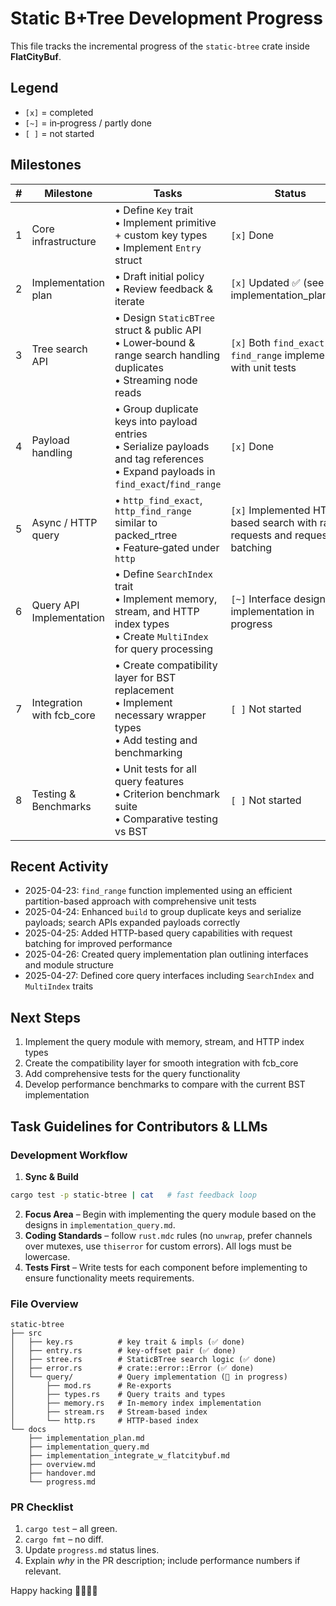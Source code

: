 # Static B+Tree Development Progress

This file tracks the incremental progress of the `static-btree` crate inside **FlatCityBuf**.

## Legend

- `[x]` = completed
- `[~]` = in‑progress / partly done
- `[ ]` = not started

## Milestones

| # | Milestone | Tasks | Status |
|---|-----------|-------|--------|
| 1 | Core infrastructure | • Define `Key` trait<br>• Implement primitive + custom key types<br>• Implement `Entry` struct | `[x]` Done |
| 2 | Implementation plan | • Draft initial policy<br>• Review feedback & iterate | `[x]` Updated ✅ (see implementation_plan.md) |
| 3 | Tree search API | • Design `StaticBTree` struct & public API<br>• Lower‑bound & range search handling duplicates<br>• Streaming node reads | `[x]` Both `find_exact` and `find_range` implemented with unit tests |
| 4 | Payload handling | • Group duplicate keys into payload entries<br>• Serialize payloads and tag references<br>• Expand payloads in `find_exact`/`find_range` | `[x]` Done |
| 5 | Async / HTTP query | • `http_find_exact`, `http_find_range` similar to packed_rtree<br>• Feature‑gated under `http` | `[x]` Implemented HTTP-based search with range requests and request batching |
| 6 | Query API Implementation | • Define `SearchIndex` trait<br>• Implement memory, stream, and HTTP index types<br>• Create `MultiIndex` for query processing | `[~]` Interface designed, implementation in progress |
| 7 | Integration with fcb_core | • Create compatibility layer for BST replacement<br>• Implement necessary wrapper types<br>• Add testing and benchmarking | `[ ]` Not started |
| 8 | Testing & Benchmarks | • Unit tests for all query features<br>• Criterion benchmark suite<br>• Comparative testing vs BST | `[ ]` Not started |

## Recent Activity

- 2025-04-23: `find_range` function implemented using an efficient partition-based approach with comprehensive unit tests
- 2025-04-24: Enhanced `build` to group duplicate keys and serialize payloads; search APIs expanded payloads correctly
- 2025-04-25: Added HTTP-based query capabilities with request batching for improved performance
- 2025-04-26: Created query implementation plan outlining interfaces and module structure
- 2025-04-27: Defined core query interfaces including `SearchIndex` and `MultiIndex` traits

## Next Steps

1. Implement the query module with memory, stream, and HTTP index types
2. Create the compatibility layer for smooth integration with fcb_core
3. Add comprehensive tests for the query functionality
4. Develop performance benchmarks to compare with the current BST implementation

## Task Guidelines for Contributors & LLMs

### Development Workflow

1. **Sync & Build**

  ```bash
  cargo test -p static-btree | cat   # fast feedback loop
  ```

2. **Focus Area** – Begin with implementing the query module based on the designs in `implementation_query.md`.
3. **Coding Standards** – follow `rust.mdc` rules (no `unwrap`, prefer channels over mutexes, use `thiserror` for custom errors). All logs must be lowercase.
4. **Tests First** – Write tests for each component before implementing to ensure functionality meets requirements.

### File Overview

```
static-btree
├── src
│   ├── key.rs          # key trait & impls (✅ done)
│   ├── entry.rs        # key‑offset pair (✅ done)
│   ├── stree.rs        # StaticBTree search logic (✅ done)
│   ├── error.rs        # crate::error::Error (✅ done)
│   └── query/          # Query implementation (🔄 in progress)
│       ├── mod.rs      # Re-exports
│       ├── types.rs    # Query traits and types
│       ├── memory.rs   # In-memory index implementation
│       ├── stream.rs   # Stream-based index
│       └── http.rs     # HTTP-based index
└── docs
    ├── implementation_plan.md
    ├── implementation_query.md
    ├── implementation_integrate_w_flatcitybuf.md
    ├── overview.md
    ├── handover.md
    └── progress.md
```

### PR Checklist

1. `cargo test` – all green.
2. `cargo fmt` – no diff.
3. Update `progress.md` status lines.
4. Explain *why* in the PR description; include performance numbers if relevant.

Happy hacking 👩‍💻👨‍💻
